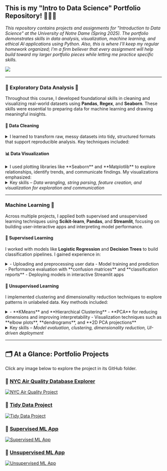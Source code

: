 ## This is my "Intro to Data Science" Portfolio Repository! 🧑🏻‍🔬
<em>This repository contains projects and assignments for "Introduction to Data Science" at the University of Notre Dame (Spring 2025). The portfolio demonstrates skills in data analysis, visualization, machine learning, and ethical AI applications using Python. Also, this is where I'll keep my regular homework organized; I'm a firm believer that every assignment will help build toward my larger portfolio pieces while letting me practice specific skills.</em>

<img src="https://github.com/marceloguzmanaguirre/GUZMANAGUIRRE-Data-Science-Portfolio-/blob/27ba02956e1c1a9ba0c3a0bb843f9898162285bb/Screenshot%202025-01-27%20at%2019.20.18.png"/>

___

### 🧐 Exploratory Data Analysis 🧐  
Throughout this course, I developed foundational skills in cleaning and visualizing real-world datasets using **Pandas**, **Regex**, and **Seaborn**. These skills were essential to preparing data for machine learning and drawing meaningful insights.

#### 🧼 Data Cleaning  
<details><summary> I learned to transform raw, messy datasets into tidy, structured formats that support reproducible analysis. Key techniques included: </summary>
<img src="  https://github.com/marceloguzmanaguirre/GUZMANAGUIRRE-Data-Science-Portfolio/blob/476e6f36d7f5eea724cc015958f867df43c6caaf/DSPortfolioDataCleaning.png"/>
</details>

#### 📊 Data Visualization  
<details><summary> I used plotting libraries like **Seaborn** and **Matplotlib** to explore relationships, identify trends, and communicate findings. My visualizations emphasized: </summary>
- **Time series** and **trend analysis** with line plots and scatterplots  
- **Distribution analysis** with KDEs, histograms, and boxplots  
- Highlighting group-level comparisons using color and facetting  
- Supporting insight-driven narratives through annotation and layout design
</details>

<details><summary>
Key skills – <em>Data wrangling, string parsing, feature creation, and visualization for exploration and communication</em>
</summary></details>

___

### Machine Learning 📖  
Across multiple projects, I applied both supervised and unsupervised learning techniques using **Scikit-learn**, **Pandas**, and **Streamlit**, focusing on building user-interactive apps and interpreting model performance.

#### 🔹 Supervised Learning  
I worked with models like **Logistic Regression** and **Decision Trees** to build classification pipelines. I gained experience in:
<details><summary>
- Uploading and preprocessing user data  
- Model training and prediction  
- Performance evaluation with **confusion matrices** and **classification reports**  
- Deploying models in interactive Streamlit apps
</summary></details>

#### 🔹 Unsupervised Learning  
I implemented clustering and dimensionality reduction techniques to explore patterns in unlabeled data. Key methods included:
<details><summary>
- **KMeans** and **Hierarchical Clustering**  
- **PCA** for reducing dimensions and improving interpretability  
- Visualization techniques such as **elbow plots**, **dendrograms**, and **2D PCA projections**
</summary></details>

<details><summary>
Key skills – <em>Model evaluation, clustering, dimensionality reduction, UI-driven deployment</em>
</summary></details>

___

## 🗂️ At a Glance: Portfolio Projects  
Click any image below to explore the project in its GitHub folder.

### 🔗 [NYC Air Quality Database Explorer](https://github.com/marceloguzmanaguirre/GUZMANAGUIRRE-Data-Science-Portfolio/tree/main/basic_streamlit_app)
[![NYC Air Quality Project](https://github.com/marceloguzmanaguirre/marceloguzmanaguirre/blob/main/path-to-your-image/NYC_Air_Quality_Card.png)](https://github.com/marceloguzmanaguirre/GUZMANAGUIRRE-Data-Science-Portfolio/tree/main/basic_streamlit_app)

### 🔗 [Tidy Data Project](https://github.com/marceloguzmanaguirre/GUZMANAGUIRRE-Data-Science-Portfolio/tree/main/TidyData-Project)
[![Tidy Data Project](https://github.com/marceloguzmanaguirre/marceloguzmanaguirre/blob/main/path-to-your-image/Tidy_Data_Card.png)](https://github.com/marceloguzmanaguirre/GUZMANAGUIRRE-Data-Science-Portfolio/tree/main/TidyData-Project)

### 🔗 [Supervised ML App](https://github.com/marceloguzmanaguirre/GUZMANAGUIRRE-Data-Science-Portfolio/tree/main/MLStreamlitApp)
[![Supervised ML App](https://github.com/marceloguzmanaguirre/marceloguzmanaguirre/blob/main/path-to-your-image/Supervised_ML_Card.png)](https://github.com/marceloguzmanaguirre/GUZMANAGUIRRE-Data-Science-Portfolio/tree/main/MLStreamlitApp)

### 🔗 [Unsupervised ML App](https://github.com/marceloguzmanaguirre/GUZMANAGUIRRE-Data-Science-Portfolio/tree/main/MLUnsupervisedApp)
[![Unsupervised ML App](https://github.com/marceloguzmanaguirre/marceloguzmanaguirre/blob/main/path-to-your-image/Unsupervised_ML_Card.png)](https://github.com/marceloguzmanaguirre/GUZMANAGUIRRE-Data-Science-Portfolio/tree/main/MLUnsupervisedApp)
